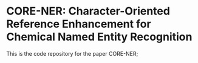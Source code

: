 # CORE-NER: Character-Oriented Reference Enhancement for Chemical Named Entity Recognition
This is the code repository for the paper CORE-NER;
